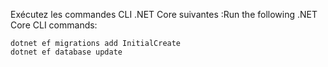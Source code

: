 
<span data-ttu-id="3ae74-101">Exécutez les commandes CLI .NET Core suivantes :</span><span class="sxs-lookup"><span data-stu-id="3ae74-101">Run the following .NET Core CLI commands:</span></span>

```dotnetcli
dotnet ef migrations add InitialCreate
dotnet ef database update
```